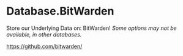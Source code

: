 # Database.BitWarden
Store our Underlying Data on: BitWarden!
_Some options may not be available, in other databases._

https://github.com/bitwarden/
